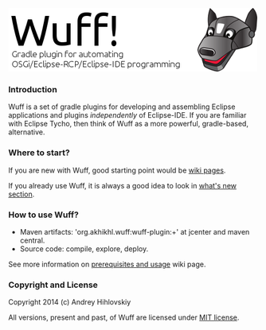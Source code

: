 ![Wuff logo](media/logo.png "Wuff logo")

### Introduction

Wuff is a set of gradle plugins for developing and assembling Eclipse applications and plugins *independently* of Eclipse-IDE. If you are familiar with Eclipse Tycho, then think of Wuff as a more powerful, gradle-based, alternative.

### Where to start?

If you are new with Wuff, good starting point would be [wiki pages](../../wiki).

If you already use Wuff, it is always a good idea to look in [what's new section](whatsnew.md).

### How to use Wuff?

- Maven artifacts: 'org.akhikhl.wuff:wuff-plugin:+' at jcenter and maven central.
- Source code: compile, explore, deploy.

See more information on [prerequisites and usage](../../wiki/Prerequisites-and-usage) wiki page.

### Copyright and License

Copyright 2014 (c) Andrey Hihlovskiy

All versions, present and past, of Wuff are licensed under [MIT license](LICENSE).
